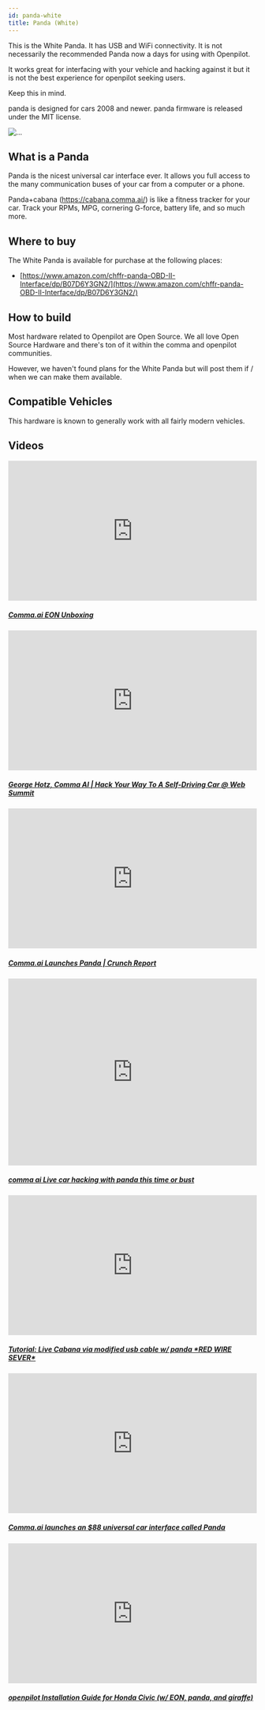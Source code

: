 ```yaml
---
id: panda-white
title: Panda (White)
---
```


This is the White Panda.  It has USB and WiFi connectivity.
It is not necessarily the recommended Panda now a days for using with Openpilot.

It works great for interfacing with your vehicle and hacking against it but it is not the best experience for openpilot seeking users.

Keep this in mind.

panda is designed for cars 2008 and newer. panda firmware is released under the MIT license.

<div class="image-wrap m-3 col-sm-5">
<img src="https://dl.airtable.com/Va7BpwbQzSLiItJc3DKD_image.png" class="rounded img-fluid img-thumbnail" alt="...">
</div>

## What is a Panda
Panda is the nicest universal car interface ever. It allows you full access to the many communication buses of your car from a computer or a phone.

Panda+cabana (https://cabana.comma.ai/) is like a fitness tracker for your car. Track your RPMs, MPG, cornering G-force, battery life, and so much more.


## Where to buy

The White Panda is available for purchase at the following places:

* [https://www.amazon.com/chffr-panda-OBD-II-Interface/dp/B07D6Y3GN2/](https://www.amazon.com/chffr-panda-OBD-II-Interface/dp/B07D6Y3GN2/)


## How to build

Most hardware related to Openpilot are Open Source.
We all love Open Source Hardware and there's ton of it within the comma and openpilot communities.

However, we haven't found plans for the White Panda but will post them if / when we can make them available.

## Compatible Vehicles

This hardware is known to generally work with all fairly modern vehicles.



## Videos

<div class="card-deck">
<div class="card">
<div class="card-image">
<div class="embed-responsive embed-responsive-16by9">
<div style="left: 0; width: 100%; height: 0; position: relative; padding-bottom: 56.2493%;"><iframe src="https://www.youtube.com/embed/WfGNIcFLRIE?rel=0&amp;showinfo=0" style="border: 0; top: 0; left: 0; width: 100%; height: 100%; position: absolute;" allowfullscreen scrolling="no"></iframe></div>
</div>
</div>
<div class="card-body">
<h5 class="card-title"><a href="https://www.youtube.com/watch?v&#x3D;WfGNIcFLRIE" target="_blank">Comma.ai EON Unboxing</a></h5>

</div>
</div>
<div class="card">
<div class="card-image">
<div class="embed-responsive embed-responsive-16by9">
<div style="left: 0; width: 100%; height: 0; position: relative; padding-bottom: 56.2493%;"><iframe src="https://www.youtube.com/embed/ePJbekKUU5U?rel=0&amp;showinfo=0" style="border: 0; top: 0; left: 0; width: 100%; height: 100%; position: absolute;" allowfullscreen scrolling="no"></iframe></div>
</div>
</div>
<div class="card-body">
<h5 class="card-title"><a href="https://www.youtube.com/watch?v&#x3D;ePJbekKUU5U" target="_blank">George Hotz, Comma AI | Hack Your Way To A Self-Driving Car @ Web Summit</a></h5>

</div>
</div>
<div class="card">
<div class="card-image">
<div class="embed-responsive embed-responsive-16by9">
<div style="left: 0; width: 100%; height: 0; position: relative; padding-bottom: 56.2493%;"><iframe src="https://www.youtube.com/embed/qwNPzVh_sT8?rel=0&amp;showinfo=0" style="border: 0; top: 0; left: 0; width: 100%; height: 100%; position: absolute;" allowfullscreen scrolling="no"></iframe></div>
</div>
</div>
<div class="card-body">
<h5 class="card-title"><a href="https://www.youtube.com/watch?v&#x3D;qwNPzVh_sT8" target="_blank">Comma.ai Launches Panda | Crunch Report</a></h5>

</div>
</div>
<div class="card">
<div class="card-image">
<div class="embed-responsive embed-responsive-16by9">
<div style="left: 0; width: 100%; height: 0; position: relative; padding-bottom: 75.0019%;"><iframe src="https://www.youtube.com/embed/uqOsSGgpz0g?rel=0&amp;showinfo=0" style="border: 0; top: 0; left: 0; width: 100%; height: 100%; position: absolute;" allowfullscreen scrolling="no"></iframe></div>
</div>
</div>
<div class="card-body">
<h5 class="card-title"><a href="https://www.youtube.com/watch?v&#x3D;uqOsSGgpz0g" target="_blank">comma ai   Live car hacking with panda this time or bust</a></h5>

</div>
</div>
<div class="card">
<div class="card-image">
<div class="embed-responsive embed-responsive-16by9">
<div style="left: 0; width: 100%; height: 0; position: relative; padding-bottom: 56.2493%;"><iframe src="https://www.youtube.com/embed/Tz98JFLOWeI?rel=0&amp;showinfo=0&amp;start=71" style="border: 0; top: 0; left: 0; width: 100%; height: 100%; position: absolute;" allowfullscreen scrolling="no"></iframe></div>
</div>
</div>
<div class="card-body">
<h5 class="card-title"><a href="https://www.youtube.com/watch?v&#x3D;Tz98JFLOWeI&amp;t&#x3D;71s" target="_blank">Tutorial: Live Cabana via modified usb cable w/ panda *RED WIRE SEVER*</a></h5>

</div>
</div>
<div class="card">
<div class="card-image">
<div class="embed-responsive embed-responsive-16by9">
<div style="left: 0; width: 100%; height: 0; position: relative; padding-bottom: 56.2493%;"><iframe src="https://www.youtube.com/embed/VPZtihs3s48?rel=0&amp;showinfo=0" style="border: 0; top: 0; left: 0; width: 100%; height: 100%; position: absolute;" allowfullscreen scrolling="no"></iframe></div>
</div>
</div>
<div class="card-body">
<h5 class="card-title"><a href="https://www.youtube.com/watch?v&#x3D;VPZtihs3s48" target="_blank">Comma.ai launches an $88 universal car interface called Panda</a></h5>

</div>
</div>
<div class="card">
<div class="card-image">
<div class="embed-responsive embed-responsive-16by9">
<div style="left: 0; width: 100%; height: 0; position: relative; padding-bottom: 56.2493%;"><iframe src="https://www.youtube.com/embed/62NIAyTxcjk?rel=0&amp;showinfo=0" style="border: 0; top: 0; left: 0; width: 100%; height: 100%; position: absolute;" allowfullscreen scrolling="no"></iframe></div>
</div>
</div>
<div class="card-body">
<h5 class="card-title"><a href="https://www.youtube.com/watch?v&#x3D;62NIAyTxcjk" target="_blank">openpilot Installation Guide for Honda Civic (w/ EON, panda, and giraffe)</a></h5>

</div>
</div>
</div>
      